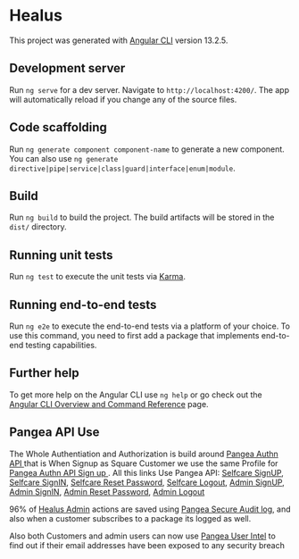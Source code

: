 # Healus

This project was generated with [Angular CLI](https://github.com/angular/angular-cli) version 13.2.5.

## Development server

Run `ng serve` for a dev server. Navigate to `http://localhost:4200/`. The app will automatically reload if you change any of the source files.

## Code scaffolding

Run `ng generate component component-name` to generate a new component. You can also use `ng generate directive|pipe|service|class|guard|interface|enum|module`.

## Build

Run `ng build` to build the project. The build artifacts will be stored in the `dist/` directory.

## Running unit tests

Run `ng test` to execute the unit tests via [Karma](https://karma-runner.github.io).

## Running end-to-end tests

Run `ng e2e` to execute the end-to-end tests via a platform of your choice. To use this command, you need to first add a package that implements end-to-end testing capabilities.

## Further help

To get more help on the Angular CLI use `ng help` or go check out the [Angular CLI Overview and Command Reference](https://angular.io/cli) page.

## Pangea API Use
The Whole Authentiation and Authorization is build around [Pangea Authn API ](https://pangea.cloud/docs/api/authn) that is When Signup as Square Customer we use the same Profile for [Pangea Authn API Sign up ](https://pangea.cloud/docs/api/authn).
All this links Use Pangea API:
[Selfcare SignUP](https://healus-assurance.web.app/#/selfcare/auth/signup),
[Selfcare SignIN](https://healus-assurance.web.app/#/selfcare/auth/signin),
[Selfcare Reset Password](https://healus-assurance.web.app/#/selfcare/auth/reset-password),
[Selfcare Logout](https://healus-assurance.web.app/#/selfcare),
[Admin SignUP](https://healus-assurance.web.app/#/admin/auth/signup),
[Admin SignIN](https://healus-assurance.web.app/#/admin/auth/signin),
[Admin Reset Password](https://healus-assurance.web.app/#/admin/auth/reset-password),
[Admin Logout](https://healus-assurance.web.app/#/admin)

96% of [Healus Admin](https://healus-assurance.web.app/#/admin) actions are saved using [Pangea Secure Audit log](https://pangea.cloud/docs/api/audit),
and also when a customer subscribes to a package its logged as well.

Also both Customers and admin users can now use [Pangea User Intel](https://pangea.cloud/docs/api/user-intel) to find out if their email addresses have been exposed to any security breach
